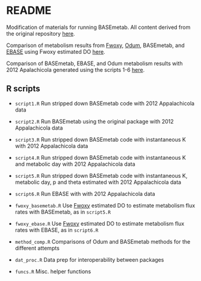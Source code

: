 # README

Modification of materials for running BASEmetab.  All content derived from the original repository [here](https://github.com/dgiling/BASEmetab).

Comparison of metabolism results from [Fwoxy](https://github.com/jmarriola/fwoxy), [Odum](https://github.com/fawda123/WtRegDO), BASEmetab, and [EBASE](https://github.com/fawda123/EBASE) using Fwoxy estimated DO [here](https://fawda123.github.io/BASEmetab_script/fwoxy_comp).

Comparison of BASEmetab, EBASE, and Odum metabolism results with 2012 Apalachicola generated using the scripts 1-6 [here](https://fawda123.github.io/BASEmetab_script/comp_plots).

## R scripts 

* `script1.R` Run stripped down BASEmetab code with 2012 Appalachicola data

* `script2.R` Run BASEmetab using the original package with 2012 Appalachicola data

* `script3.R` Run stripped down BASEmetab code with instantaneous K with 2012 Appalachicola data

* `script4.R` Run stripped down BASEmetab code with instantaneous K and metabolic day with 2012 Appalachicola data

* `script5.R` Run stripped down BASEmetab code with instantaneous K, metabolic day, p and theta estimated with 2012 Appalachicola data

* `script6.R` Run EBASE with with 2012 Appalachicola data

* `fwoxy_basemetab.R` Use [Fwoxy](https://github.com/jmarriola/fwoxy) estimated DO to estimate metabolism flux rates with BASEmetab, as in `script5.R`

* `fwoxy_ebase.R` Use [Fwoxy](https://github.com/jmarriola/fwoxy) estimated DO to estimate metabolism flux rates with EBASE, as in `script6.R`

* `method_comp.R` Comparisons of Odum and BASEmetab methods for the different attempts

* `dat_proc.R` Data prep for interoperability between packages

* `funcs.R` Misc. helper functions